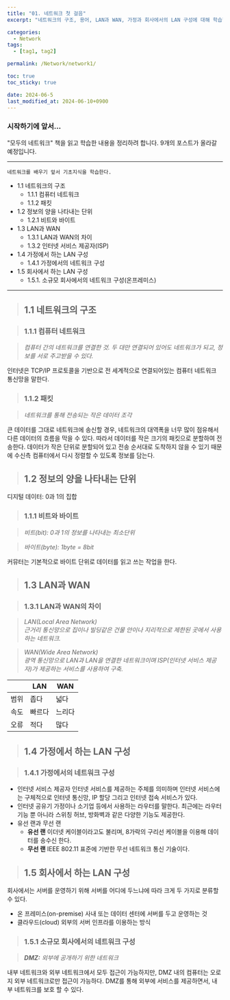 ```yaml
---
title: "01. 네트워크 첫 걸음"
excerpt: "네트워크의 구조, 용어, LAN과 WAN, 가정과 회사에서의 LAN 구성에 대해 학습한 것을 정리하는 글입니다."

categories:
  - Network
tags:
  - [tag1, tag2]

permalink: /Network/network1/

toc: true
toc_sticky: true

date: 2024-06-5
last_modified_at: 2024-06-10+0900
---
```


### 시작하기에 앞서...
"모두의 네트워크" 책을 읽고 학습한 내용을 정리하려 합니다.
9개의 포스트가 올라갈 예정입니다.

---
```
네트워크를 배우기 앞서 기초지식을 학습한다.
```
- 1.1 네트워크의 구조
    - 1.1.1 컴퓨터 네트워크
    - 1.1.2 패킷
- 1.2 정보의 양을 나타내는 단위
    - 1.2.1 비트와 바이트
- 1.3 LAN과 WAN
    - 1.3.1 LAN과 WAN의 차이
    - 1.3.2 인터넷 서비스 제공자(ISP)
- 1.4 가정에서 하는 LAN 구성
    - 1.4.1 가정에서의 네트워크 구성
- 1.5 회사에서 하는 LAN 구성
    - 1.5.1. 소규모 회사에서의 네트워크 구성(온프레미스)
---

> ## 1.1 네트워크의 구조

> ### 1.1.1 컴퓨터 네트워크

> *컴퓨터 간의 네트워크를 연결한 것. 두 대만 연결되어 있어도 네트워크가 되고, 정보를 서로 주고받을 수 있다.*

인터넷은 TCP/IP 프로토콜을 기반으로 전 세계적으로 연결되어있는 컴퓨터 네트워크 통신망을 말한다.

> ### 1.1.2 패킷

> *네트워크를 통해 전송되는 작은 데이터 조각*

큰 데이터를 그대로 네트워크에 송신할 경우, 네트워크의 대역폭을 너무 많이 점유해서 다른 데이터의 흐름을 막을 수 있다.
따라서 데이터를 작은 크기의 패킷으로 분할하여 전송한다.
데이터가 작은 단위로 분할되어 있고 전송 순서대로 도착하지 않을 수 있기 때문에 수신측 컴퓨터에서 다시 정렬할 수 있도록 정보를 담는다.

> ## 1.2 정보의 양을 나타내는 단위

디지털 데이터: 0과 1의 집합

> ### 1.1.1 비트와 바이트

> *비트(bit): 0과 1의 정보를 나타내는 최소단위*

> *바이트(byte): 1byte = 8bit*

커뮤터는 기본적으로 바이트 단위로 데이터를 읽고 쓰는 작업을 한다.

> ## 1.3 LAN과 WAN

> ### 1.3.1 LAN과 WAN의 차이

> *LAN(Local Area Network)  
근거리 통신망으로 집이나 빌딩같은 건물 안이나 지리적으로 제한된 곳에서 사용하는 네트워크.*

> *WAN(Wide Area Network)  
광역 통신망으로 LAN과 LAN을 연결한 네트워크이며 ISP(인터넷 서비스 제공자)가 제공하는 서비스를 사용하여 구축.*

|     | LAN  | WAN   |
|-----|------|-------|
| 범위 | 좁다  | 넓다   |
| 속도 | 빠르다 | 느리다 |
| 오류 | 적다  | 많다   |

> ## 1.4 가정에서 하는 LAN 구성

> ### 1.4.1 가정에서의 네트워크 구성

- 인터넷 서비스 제공자
인터넷 서비스를 제공하는 주체를 의미하며 인터넷 서비스에는 구체적으로 인터넷 통신망, IP 할당 그리고 인터넷 접속 서비스가 있다.
- 인터넷 공유기
가정이나 소기업 등에서 사용하는 라우터를 말한다. 최근에는 라우터 기능 뿐 아니라 스위칭 허브, 방화벽과 같은 다양한 기능도 제공한다.
- 유선 랜과 무선 랜
    - **유선 랜** 이더넷 케이블이라고도 불리며, 8가락의 구리선 케이블을 이용해 데이터를 송수신 한다.
    - **무선 랜** IEEE 802.11 표준에 기반한 무선 네트워크 통신 기술이다.


> ## 1.5 회사에서 하는 LAN 구성

회사에서는 서버를 운영하기 위해 서버를 어디에 두느냐에 따라 크게 두 가지로 분류할 수 있다.
- 온 프레미스(on-premise)
  사내 또는 데이터 센터에 서버를 두고 운영하는  것
- 클라우드(cloud)
  외부의 서버 인프라를 이용하는 방식
> ### 1.5.1 소규모 회사에서의 네트워크 구성

> ***DMZ:*** *외부에 공개하기 위한 네트워크*

내부 네트워크와 외부 네트워크에서 모두 접근이 가능하지만, DMZ 내의 컴퓨터는 오로지 외부 네트워크로만 접근이 가능하다.
DMZ를 통해 외부에 서비스를 제공하면서, 내부 네트워크를 보호 할 수 있다.